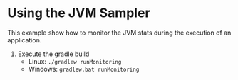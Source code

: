 # Using the JVM Sampler

This example show how to monitor the JVM stats during the execution of an application.


1. Execute the gradle build
   - Linux: `./gradlew runMonitoring`
   - Windows: `gradlew.bat runMonitoring`

